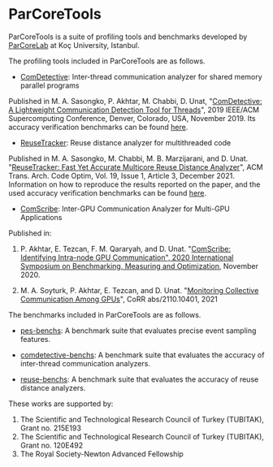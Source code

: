 # ParCoreTools

ParCoreTools is a suite of profiling tools and benchmarks developed by [ParCoreLab](https://parcorelab.ku.edu.tr/) at Koç University, Istanbul.

The profiling tools included in ParCoreTools are as follows.

- [ComDetective](docs/ComDetective.md): Inter-thread communication analyzer for shared memory parallel programs 

Published in M. A. Sasongko, P. Akhtar, M. Chabbi, D. Unat, "[ComDetective: A Lightweight Communication Detection Tool for Threads](https://dl.acm.org/doi/10.1145/3295500.3356214)", 2019 IEEE/ACM Supercomputing Conference, Denver, Colorado, USA, November 2019.
Its accuracy verification benchmarks can be found [here](https://github.com/ParCoreLab/accuracy-verification-microbenchmarks).

- [ReuseTracker](docs/ReuseTracker.md): Reuse distance analyzer for multithreaded code

Published in M. A. Sasongko, M. Chabbi, M. B. Marzijarani, and D. Unat. "[ReuseTracker: Fast Yet Accurate Multicore Reuse Distance Analyzer](https://dl.acm.org/doi/10.1145/3484199)", ACM Trans. Arch. Code Optim, Vol. 19, Issue 1, Article 3, December 2021.
Information on how to reproduce the results reported on the paper, and the used accuracy verification benchmarks can be found [here](https://github.com/ParCoreLab/ReuseTracker).

- [ComScribe](https://github.com/ParCoreLab/ComScribe/): Inter-GPU Communication Analyzer for Multi-GPU Applications

Published in: 

1. P. Akhtar, E. Tezcan, F. M. Qararyah, and D. Unat. "[ComScribe: Identifying Intra-node GPU Communication", 2020 International Symposium on Benchmarking, Measuring and Optimization](https://link.springer.com/chapter/10.1007/978-3-030-71058-3_10), November 2020.

2. M. A. Soyturk, P. Akhtar, E. Tezcan, and D. Unat. "[Monitoring Collective Communication Among GPUs](https://arxiv.org/abs/2110.10401)", CoRR abs/2110.10401, 2021


The benchmarks included in ParCoreTools are as follows.

- [pes-benchs](https://github.com/ParCoreLab/pes-benchs): A benchmark suite that evaluates precise event sampling features.

- [comdetective-benchs](https://github.com/ParCoreLab/accuracy-verification-microbenchmarks): A benchmark suite that evaluates the accuracy of inter-thread communication analyzers.

- [reuse-benchs](https://github.com/ParCoreLab/ReuseTracker/tree/master/reuse-invalidation-benchs): A benchmark suite that evaluates the accuracy of reuse distance analyzers.


These works are supported by:

1. The Scientific and Technological Research Council of Turkey (TUBITAK), Grant no. 215E193
2. The Scientific and Technological Research Council of Turkey (TUBITAK), Grant no. 120E492
3. The Royal Society-Newton Advanced Fellowship
